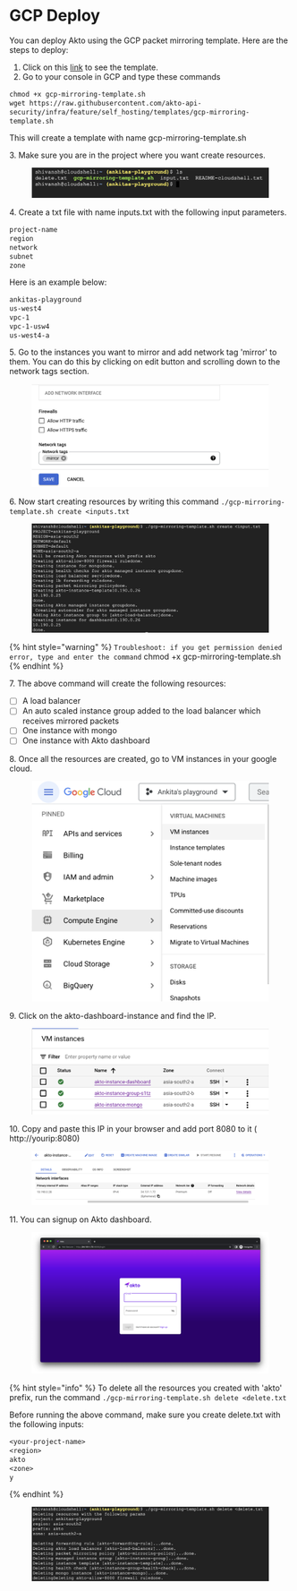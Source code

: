 # GCP Deploy

You can deploy Akto using the GCP packet mirroring template. Here are the steps to deploy:

1. Click on this [link](https://raw.githubusercontent.com/akto-api-security/infra/feature/self\_hosting/templates/gcp-mirroring-template.sh) to see the template.
2. Go to your console in GCP and type these commands

```
chmod +x gcp-mirroring-template.sh
wget https://raw.githubusercontent.com/akto-api-security/infra/feature/self_hosting/templates/gcp-mirroring-template.sh
```

This will create a template with name gcp-mirroring-template.sh

3\. Make sure you are in the project where you want create resources.

<figure><img src="../.gitbook/assets/gcp-steps-1.png" alt=""><figcaption></figcaption></figure>

4\. Create a txt file with name inputs.txt with the following input parameters.&#x20;

```
project-name
region
network
subnet
zone
```

Here is an example below:

```
ankitas-playground 
us-west4 
vpc-1 
vpc-1-usw4 
us-west4-a
```

5\. Go to the instances you want to mirror and add network tag 'mirror' to them. You can do this by clicking on edit button and scrolling down to the network tags section.&#x20;

<figure><img src="../.gitbook/assets/gcp-steps-7.png" alt=""><figcaption></figcaption></figure>

6\. Now start creating resources by writing this command `./gcp-mirroring-template.sh create <inputs.txt`

<figure><img src="../.gitbook/assets/gcp-steps-2.png" alt=""><figcaption></figcaption></figure>

{% hint style="warning" %}
`Troubleshoot: if you get permission denied error, type and enter the command` chmod +x gcp-mirroring-template.sh
{% endhint %}

7\. The above command will create the following resources:

* [ ] A load balancer
* [ ] An auto scaled instance group added to the load balancer which receives mirrored packets
* [ ] One instance with mongo
* [ ] One instance with Akto dashboard

8\. Once all the resources are created, go to VM instances in your google cloud.

<figure><img src="../.gitbook/assets/gcp-steps-3.png" alt=""><figcaption></figcaption></figure>

9\. Click on the akto-dashboard-instance and find the IP.

<figure><img src="../.gitbook/assets/gcp-steps-4.png" alt=""><figcaption></figcaption></figure>

10\. Copy and paste this IP in your browser and add port 8080 to it ( http://yourip:8080)

<figure><img src="../.gitbook/assets/gcp-steps-5.png" alt=""><figcaption></figcaption></figure>

11\. You can signup on Akto dashboard.

<figure><img src="../.gitbook/assets/gcp-steps-6.png" alt=""><figcaption></figcaption></figure>

{% hint style="info" %}
To delete all the resources you created with 'akto' prefix, run the command `./gcp-mirroring-template.sh delete <delete.txt`

Before running the above command, make sure you create delete.txt with the following inputs:

```
<your-project-name>
<region>
akto
<zone>
y
```
{% endhint %}


<figure><img src="../.gitbook/assets/gcp-steps-8.png" alt=""><figcaption></figcaption></figure>
